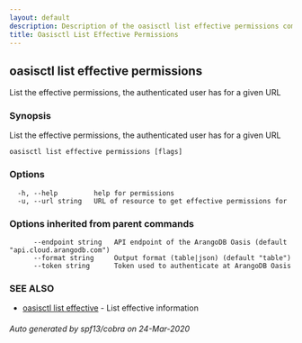 ```yaml
---
layout: default
description: Description of the oasisctl list effective permissions command
title: Oasisctl List Effective Permissions
---
```

## oasisctl list effective permissions

List the effective permissions, the authenticated user has for a given URL

### Synopsis

List the effective permissions, the authenticated user has for a given URL

```
oasisctl list effective permissions [flags]
```

### Options

```
  -h, --help         help for permissions
  -u, --url string   URL of resource to get effective permissions for
```

### Options inherited from parent commands

```
      --endpoint string   API endpoint of the ArangoDB Oasis (default "api.cloud.arangodb.com")
      --format string     Output format (table|json) (default "table")
      --token string      Token used to authenticate at ArangoDB Oasis
```

### SEE ALSO

* [oasisctl list effective](oasisctl-list-effective.md)	 - List effective information

###### Auto generated by spf13/cobra on 24-Mar-2020
